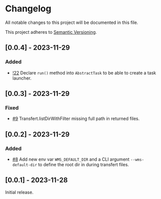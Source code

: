 # Changelog

All notable changes to this project will be documented in this file.

This project adheres to [Semantic Versioning](https://semver.org/spec/v2.0.0.html).

## [0.0.4] - 2023-11-29

### Added

- [!22](https://gitlab.spacefill.fr/spacefill/integration-framework/-/merge_requests/22) Declare `run()` method into `AbstractTask` to be able to create a task launcher.

## [0.0.3] - 2023-11-29

### Fixed

- [#9](https://gitlab.spacefill.fr/spacefill/integration-framework/-/issues/9) Transfert.listDirWithFilter missing full path in returned files.

## [0.0.2] - 2023-11-29

### Added

- [#8](https://gitlab.spacefill.fr/spacefill/integration-framework/-/issues/8) Add new env var `WMS_DEFAULT_DIR` and a CLI argument `--wms-default-dir` to define the root dir in during transfert files.

## [0.0.1] - 2023-11-28

Initial release.
